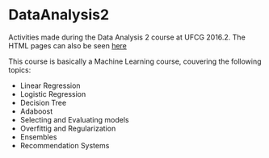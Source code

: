# DataAnalysis2

Activities made during the Data Analysis 2 course at UFCG 2016.2.
The HTML pages can also be seen [here](http://rpubs.com/mariannelm)

This course is basically a Machine Learning course, couvering the following topics:

* Linear Regression
* Logistic Regression
* Decision Tree
* Adaboost
* Selecting and Evaluating models
* Overfittig and Regularization
* Ensembles
* Recommendation Systems

